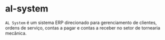 # al-system
`AL System` é um sistema ERP direcionado para gerenciamento de clientes, ordens de serviço, contas a pagar e contas a receber no setor de tornearia mecânica. 